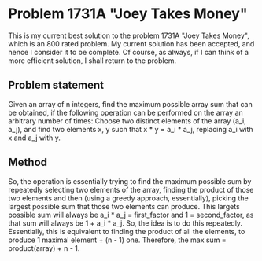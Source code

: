 # Problem 1731A "Joey Takes Money"
This is my current best solution to the problem 1731A "Joey Takes Money", which is an 800 rated problem. My current solution has been accepted, and hence I consider it to be complete. Of course, as always, if I can think of a more efficient solution, I shall return to the problem. 

## Problem statement
Given an array of n integers, find the maximum possible array sum that can be obtained, if the following operation can be performed on the array an arbitrary number of times:
Choose two distinct elements of the array (a_i, a_j), and find two elements x, y such that x * y = a_i * a_j, replacing a_i with x and a_j with y.

## Method
So, the operation is essentially trying to find the maximum possible sum by repeatedly selecting two elements of the array, finding the product of those two elements and then (using a greedy approach, essentially), picking the largest possible sum that those two elements can produce. This largets possible sum will always be a_i * a_j = first_factor and 1 = second_factor, as that sum will always be 1 + a_i * a_j. So, the idea is to do this repeatedly. Essentially, this is equivalent to finding the product of all the elements, to produce 1 maximal element + (n - 1) one. Therefore, the max sum = product(array) + n - 1.